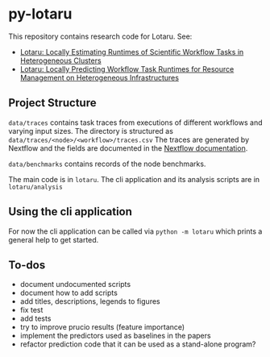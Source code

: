 # py-lotaru

This repository contains research code for Lotaru. See:

 - [Lotaru: Locally Estimating Runtimes of Scientific Workflow Tasks in Heterogeneous Clusters](https://arxiv.org/abs/2205.11181)
 - [Lotaru: Locally Predicting Workflow Task Runtimes for Resource Management on Heterogeneous Infrastructures](https://arxiv.org/abs/2309.06918)

## Project Structure

`data/traces` contains task traces from executions of different workflows
and varying input sizes. The directory is structured as
`data/traces/<node>/<workflow>/traces.csv`
The traces are generated by Nextflow and the fields are documented in the
[Nextflow documentation](https://www.nextflow.io/docs/latest/tracing.html#trace-report).

`data/benchmarks` contains records of the node benchmarks.

The main code is in `lotaru`. The cli application and its analysis
scripts are in `lotaru/analysis`

## Using the cli application

For now the cli application can be called via `python -m lotaru` which
prints a general help to get started.

## To-dos

 - document undocumented scripts
 - document how to add scripts
 - add titles, descriptions, legends to figures
 - fix test
 - add tests
 - try to improve prucio results (feature importance)
 - implement the predictors used as baselines in the papers
 - refactor prediction code that it can be used as a stand-alone program?
